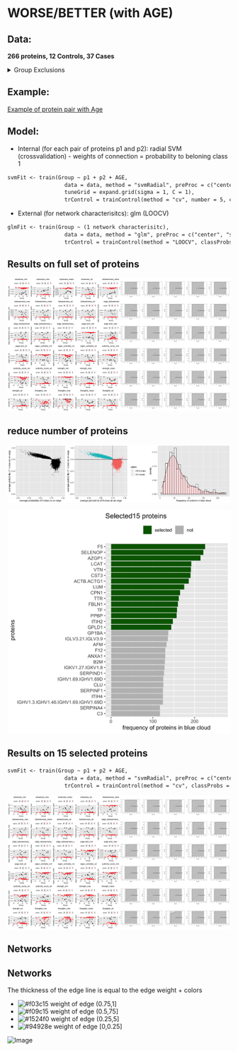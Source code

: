 # WORSE/BETTER (with AGE)
 
## Data: 
 **266 proteins, 12 Controls, 37 Cases**

<details>
<summary>Group Exclusions</summary>
<br>Patients who become >5 and then go on to get worse (1) or better (0). Sample is first at which they are >5</br>	
<br>
<pre>
| #0          | 12       |                                   |
| #1          | 37       |                                   |
| #Excluded   | 114      |                                   |
|-------------|----------|-----------------------------------|
| Aux.Id      | Group    | Reason for exclusion              |
|-------------|----------|-----------------------------------|
| C19-CB-0000 | Excluded | Incomplete data                   |
| C19-CB-0001 | Excluded | All points <=5                    |
| C19-CB-0003 | Excluded | All points <=5                    |
| C19-CB-0005 | Excluded | All points <=5                    |
| C19-CB-0008 | 0        |                                   |
| C19-CB-0009 | 1        |                                   |
| C19-CB-0010 | Excluded | All points <=5                    |
| C19-CB-0012 | 0        |                                   |
| C19-CB-0013 | 1        |                                   |
| C19-CB-0016 | 1        |                                   |
| C19-CB-0018 | Excluded | All points <=5                    |
| C19-CB-0020 | 0        |                                   |
| C19-CB-0021 | 0        |                                   |
| C19-CB-0022 | Excluded | All points <=5                    |
| C19-CB-0023 | Excluded | All points <=5                    |
| C19-CB-0025 | 1        |                                   |
| C19-CB-0026 | Excluded | All points <=5                    |
| C19-CB-0029 | Excluded | All points <=5                    |
| C19-CB-0030 | Excluded | All points <=5                    |
| C19-CB-0032 | 1        |                                   |
| C19-CB-0033 | 1        |                                   |
| C19-CB-0035 | Excluded | All points <=5                    |
| C19-CB-0036 | Excluded | Single time point                 |
| C19-CB-0037 | Excluded | All points <=5                    |
| C19-CB-0038 | Excluded | All points <=5                    |
| C19-CB-0039 | Excluded | All points <=5                    |
| C19-CB-0041 | Excluded | All points <=5                    |
| C19-CB-0042 | Excluded | All points <=5                    |
| C19-CB-0043 | Excluded | All points <=5                    |
| C19-CB-0044 | Excluded | All points <=5                    |
| C19-CB-0045 | Excluded | All points <=5                    |
| C19-CB-0046 | Excluded | All points <=5                    |
| C19-CB-0047 | Excluded | All points <=5                    |
| C19-CB-0048 | Excluded | All points <=5                    |
| C19-CB-0049 | Excluded | All points <=5                    |
| C19-CB-0050 | Excluded | All points <=5                    |
| C19-CB-0051 | Excluded | All points <=5                    |
| C19-CB-0052 | Excluded | All points <=5                    |
| C19-CB-0053 | Excluded | All points <=5                    |
| C19-CB-0054 | Excluded | All points <=5                    |
| C19-CB-0055 | Excluded | All points <=5                    |
| C19-CB-0056 | Excluded | All points <=5                    |
| C19-CB-0057 | Excluded | Incomplete data                   |
| C19-CB-0058 | 0        |                                   |
| C19-CB-0059 | 1        |                                   |
| C19-CB-0060 | Excluded | All points <=5                    |
| C19-CB-0061 | 1        |                                   |
| C19-CB-0062 | 0        |                                   |
| C19-CB-0063 | Excluded | All points <=5                    |
| C19-CB-0064 | 1        |                                   |
| C19-CB-0065 | Excluded | All points <=5                    |
| C19-CB-0066 | Excluded | All points <=5                    |
| C19-CB-0067 | Excluded | All points <=5                    |
| C19-CB-0068 | Excluded | All points <=5                    |
| C19-CB-0069 | Excluded | All points <=5                    |
| C19-CB-0070 | Excluded | All points <=5                    |
| C19-CB-0071 | Excluded | All points <=5                    |
| C19-CB-0072 | Excluded | All points <=5                    |
| C19-CB-0073 | Excluded | All points <=5                    |
| C19-CB-0075 | Excluded | All points <=5                    |
| C19-CB-0076 | 1        |                                   |
| C19-CB-0077 | Excluded | All points <=5                    |
| C19-CB-0078 | Excluded | All points <=5                    |
| C19-CB-0082 | 1        |                                   |
| C19-CB-0083 | Excluded | <=5 within 25 days but died       |
| C19-CB-0084 | 1        |                                   |
| C19-CB-0085 | 1        |                                   |
| C19-CB-0086 | Excluded | All points <=5                    |
| C19-CB-0087 | Excluded | All points <=5                    |
| C19-CB-0088 | Excluded | All points <=5                    |
| C19-CB-0089 | Excluded | All points <=5                    |
| C19-CB-0090 | 1        |                                   |
| C19-CB-0091 | 0        |                                   |
| C19-CB-0092 | Excluded | All points <=5                    |
| C19-CB-0094 | Excluded | <=5 within 25 days but died       |
| C19-CB-0095 | Excluded | All points <=5                    |
| C19-CB-0096 | Excluded | admission dates missing           |
| C19-CB-0097 | Excluded | All points <=5                    |
| C19-CB-0098 | 1        |                                   |
| C19-CB-0099 | 1        |                                   |
| C19-CB-0100 | Excluded | All points <=5                    |
| C19-CB-0101 | Excluded | All points <=5                    |
| C19-CB-0102 | Excluded | Incomplete data                   |
| C19-CB-0103 | 1        |                                   |
| C19-CB-0104 | Excluded | Incomplete data                   |
| C19-CB-0106 | Excluded | Incomplete data                   |
| C19-CB-0107 | Excluded | All points <=5                    |
| C19-CB-0108 | 1        |                                   |
| C19-CB-0109 | 1        |                                   |
| C19-CB-0111 | Excluded | No outcome info                   |
| C19-CB-0112 | 1        |                                   |
| C19-CB-0113 | 1        |                                   |
| C19-CB-0114 | Excluded | All points <=5                    |
| C19-CB-0115 | Excluded | All points <=5                    |
| C19-CB-0116 | Excluded | Incomplete data                   |
| C19-CB-0117 | Excluded | All points <=5                    |
| C19-CB-0118 | Excluded | Incomplete data                   |
| C19-CB-0119 | Excluded | All points <=5                    |
| C19-CB-0120 | 1        |                                   |
| C19-CB-0121 | Excluded | All points <=5                    |
| C19-CB-0122 | Excluded | Single time point                 |
| C19-CB-0123 | 1        |                                   |
| C19-CB-0124 | 0        |                                   |
| C19-CB-0125 | Excluded | All points <=5                    |
| C19-CB-0126 | 0        |                                   |
| C19-CB-0127 | Excluded | Data doesn't extend 25 days       |
| C19-CB-0128 | Excluded | <=5 within 25 days but died       |
| C19-CB-0129 | Excluded | All points <=5                    |
| C19-CB-0130 | 1        |                                   |
| C19-CB-0131 | Excluded | All points <=5                    |
| C19-CB-0132 | Excluded | Refused treatment and died        |
| C19-CB-0133 | 1        |                                   |
| C19-CB-0134 | Excluded | All points <=5                    |
| C19-CB-0135 | 1        |                                   |
| C19-CB-0136 | 1        |                                   |
| C19-CB-0137 | 1        |                                   |
| C19-CB-0138 | Excluded | All points <=5                    |
| C19-CB-0139 | Excluded | All points <=5                    |
| C19-CB-0140 | Excluded | All points <=5                    |
| C19-CB-0141 | Excluded | All points <=5                    |
| C19-CB-0142 | 1        |                                   |
| C19-CB-0143 | Excluded | All points <=5                    |
| C19-CB-0144 | Excluded | All points <=5                    |
| C19-CB-0145 | Excluded | All points <=5                    |
| C19-CB-0147 | Excluded | All points <=5                    |
| C19-CB-0148 | Excluded | All points <=5                    |
| C19-CB-0149 | Excluded | All points <=5                    |
| C19-CB-0150 | 1        |                                   |
| C19-CB-0151 | Excluded | All points <=5                    |
| C19-CB-0152 | Excluded | All points <=5                    |
| C19-CB-0155 | Excluded | All points <=5                    |
| C19-CB-0157 | Excluded | All points <=5                    |
| C19-CB-0159 | 1        |                                   |
| C19-CB-0160 | Excluded | Single time point                 |
| C19-CB-0162 | 0        |                                   |
| C19-CB-0164 | 1        |                                   |
| C19-CB-0165 | 1        |                                   |
| C19-CB-0166 | Excluded | All points <=5                    |
| C19-CB-0167 | Excluded | All points <=5                    |
| C19-CB-0168 | Excluded | All points <=5                    |
| C19-CB-0169 | 1        |                                   |
| C19-CB-0170 | Excluded | Single time point/Incomplete data |
| C19-CB-0175 | Excluded | Incomplete data                   |
| C19-CB-0176 | 0        |                                   |
| C19-CB-0179 | Excluded | All points <=5                    |
| C19-CB-0180 | Excluded | All points <=5                    |
| C19-CB-0181 | Excluded | All points <=5                    |
| C19-CB-0196 | Excluded | All points <=5                    |
| C19-CB-0197 | Excluded | All points <=5                    |
| C19-CB-0198 | 0        |                                   |
| C19-CB-0199 | 1        |                                   |
| C19-CB-0214 | Excluded | Incomplete data                   |
| C19-CB-0215 | 1        |                                   |
| C19-CB-0216 | Excluded | All points <=5                    |
| C19-CB-0217 | Excluded | All points <=5                    |
| C19-CB-0218 | 1        |                                   |
| C19-CB-0219 | Excluded | All points <=5                    |
| C19-CB-0220 | Excluded | Refused treatment and died        |
| C19-CB-0221 | Excluded | All points <=5                    |
| C19-CB-0222 | Excluded | All points <=5                    |
| C19-CB-0223 | Excluded | All points <=5                    |
| C19-CB-0224 | Excluded | All points <=5                    |
| C19-CB-0225 | Excluded | Incomplete data                   |
</pre>
</details>

## Example:
[Example of protein pair with Age](https://tatiananazarenko.github.io/Parenclitic_Classification/ex1.html)

## Model:
 - Internal (for each pair of proteins p1 and p2): radial SVM (crossvalidation) - weights of connection = probability to beloning class 1
 ```markdown
 svmFit <- train(Group ~ p1 + p2 + AGE,
                   data = data, method = "svmRadial", preProc = c("center", "scale"),metric = "ROC",
                   tuneGrid = expand.grid(sigma = 1, C = 1),
                   trControl = trainControl(method = "cv", number = 5, classProbs = TRUE, summaryFunction = twoClassSummary))
 ```
 - External (for network characterisitcs): glm (LOOCV)
 ```markdown
 glmFit <- train(Group ~ (1 network characterisitc),
                   data = data, method = "glm", preProc = c("center", "scale"), metric = "ROC",
                   trControl = trainControl(method = "LOOCV", classProbs = TRUE, summaryFunction = twoClassSummary))
 ```
 
## Results on full set of proteins
![Image](/docs/WA_1.jpg)
## reduce number of proteins
![Image](/docs/WA_2.jpg)

![Image](/docs/WA_3.jpg)
## Results on 15 selected proteins
 ```markdown
 svmFit <- train(Group ~ p1 + p2 + AGE,
                   data = data, method = "svmRadial", preProc = c("center", "scale"),metric = "ROC",
                   trControl = trainControl(method = "cv", classProbs = TRUE, summaryFunction = twoClassSummary))
 ```
 
![Image](/docs/WA_4.jpg)
## Networks
## Networks
The thickness of the edge line is equal to the edge weight + colors
- ![#f03c15](https://via.placeholder.com/15/f03c15/000000?text=+) weight of edge (0.75,1]
- ![#f09c15](https://via.placeholder.com/15/f09c15/000000?text=+) weight of edge (0.5,75]
- ![#1524f0](https://via.placeholder.com/15/1524f0/000000?text=+) weight of edge (0.25,5]
- ![#94928e](https://via.placeholder.com/15/94928e/000000?text=+) weight of edge [0,0.25]

![Image](/docs/WA_5.jpg)
